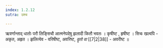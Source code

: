 ```yaml
---
index: 1.2.12
sutra: उश्च

---
```

ऋवर्णान्ताद् धातोः परौ लिङ्सिचौ आत्मनेपदेषु झलादी कितौ भवतः । कृषीष्ट , हृषीष्ट । सिचः खल्वपि - अकृत, अहृत । झलित्येव - वरिषीष्ट,  अवरिष्ट,  _वॄतो वा_ [[7|2|38]] - अवरीष्ट ॥